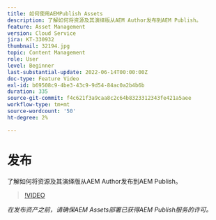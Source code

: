 ```yaml
---
title: 如何使用AEMPublish Assets
description: 了解如何将资源及其演绎版从AEM Author发布到AEM Publish。
feature: Asset Management
version: Cloud Service
jira: KT-330932
thumbnail: 32194.jpg
topic: Content Management
role: User
level: Beginner
last-substantial-update: 2022-06-14T00:00:00Z
doc-type: Feature Video
exl-id: b69508c9-4be3-43c9-9d54-84ac0a2b4b6b
duration: 335
source-git-commit: f4c621f3a9caa8c2c64b8323312343fe421a5aee
workflow-type: tm+mt
source-wordcount: '50'
ht-degree: 2%

---
```


# 发布

了解如何将资源及其演绎版从AEM Author发布到AEM Publish。

>[!VIDEO](https://video.tv.adobe.com/v/330932?quality=12&learn=on)

_在发布资产之前，请确保AEM Assets部署已获得AEM Publish服务的许可。_
